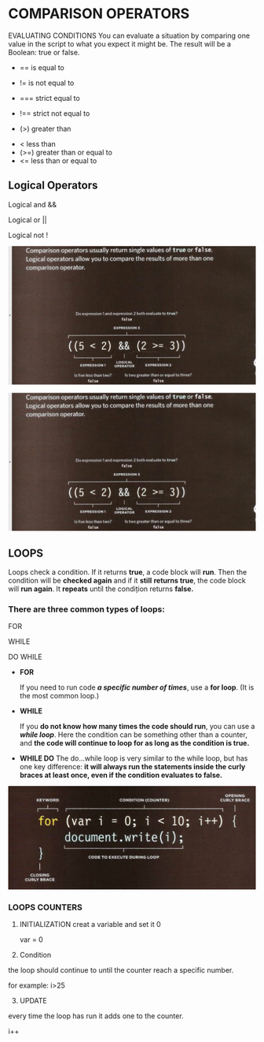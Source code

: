 # COMPARISON OPERATORS
EVALUATING CONDITIONS You can evaluate a situation by comparing one value in the script to what you expect it might be. The result will be a Boolean: true or false.

* == is equal to

* != is not equal to
* === strict equal to
* !== strict not equal to
-   (>) greater than
*  < less than 
*  (>=) greater than or equal to
*  <= less than or equal to

## Logical Operators
 Logical and &&

 Logical or ||

 Logical not !

![pic](images/Capture.PNG)

![PIC](images/Capture.PNG)

## LOOPS
Loops check a condition. If it returns **true**, a code block will **run**. Then the condition will be **checked again** and if it **still** **returns true**, the code block will **run again**. It **repeats** until the condițion returns **false.**

 ### There are three common types of loops:
 FOR 

WHILE

 DO WHILE 

- **FOR** 

  If you need to run code ***a specific number of times***, use a **for loop**. (It is the most common loop.) 

- **WHILE**

   If you **do not know how many times the code should run**, you can use a ***while loop***. Here the condition can be something other than a counter, and **the code will continue to loop for as long as the condition is true.**

* **WHILE DO**
The do...while loop is very similar to the while loop, but has one key difference: **it will always run the statements inside the curly braces at least once, even if the condition evaluates to false.**

![PIC](images/Capture2.PNG)

### LOOPS COUNTERS
1. INITIALIZATION
 creat a variable and set it 0 

     var = 0

2. Condition 

the loop should continue to until the counter reach a specific number.

 for example: i>25

3. UPDATE 

 every time the loop has run it adds one to the counter.

  i++

